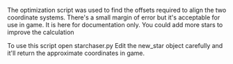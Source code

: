 The optimization script was used to find the offsets required to align the two coordinate systems.
There's a small margin of error but it's acceptable for use in game.
It is here for documentation only. You could add more stars to improve the calculation

To use this script open starchaser.py
Edit the new_star object carefully and it'll return the approximate coordinates in game.
